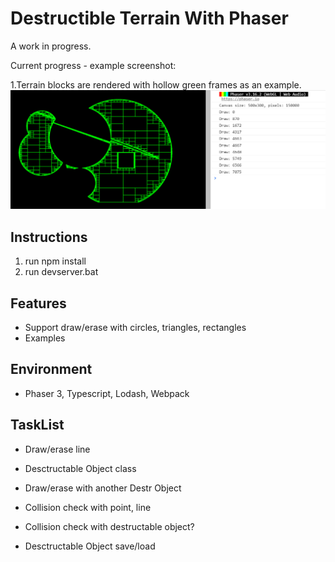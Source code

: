 # Destructible Terrain With Phaser

A work in progress.

Current progress - example screenshot:

1.Terrain blocks are rendered with hollow green frames as an example.
![Example](/assets/spec/2019-02-16.11-25-13.png "Example")

## Instructions
1. run npm install
2. run devserver.bat

## Features
* Support draw/erase with circles, triangles, rectangles
* Examples

## Environment
* Phaser 3, Typescript, Lodash, Webpack

## TaskList
* Draw/erase line

* Desctructable Object class
* Draw/erase with another Destr Object

* Collision check with point, line
* Collision check with destructable object?

* Desctructable Object save/load